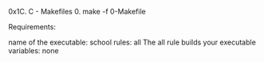 0x1C. C - Makefiles
0. make -f 0-Makefile

Requirements:

name of the executable: school
rules: all
The all rule builds your executable
variables: none